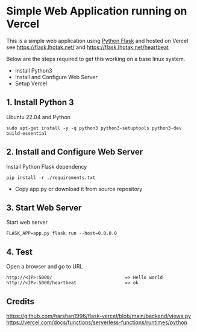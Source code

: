# Simple Web Application running on Vercel

This is a simple web application using [Python Flask](http://flask.pocoo.org/) and hosted on Vercel
see https://flask.lhotak.net/
and https://flask.lhotak.net/heartbeat
 
  Below are the steps required to get this working on a base linux system.
  
  - Install Python3
  - Install and Configure Web Server
  - Setup Vercel
   
## 1. Install Python 3
  
  Ubuntu 22.04 and Python

    sudo apt-get install -y -q python3 python3-setuptools python3-dev build-essential

   
## 2. Install and Configure Web Server

Install Python Flask dependency

    pip install -r ./requirements.txt

- Copy app.py or download it from source repository

## 3. Start Web Server

Start web server

    FLASK_APP=app.py flask run --host=0.0.0.0
    
## 4. Test

Open a browser and go to URL

    http://<IP>:5000/                           => Hello world
    http://<IP>:5000/heartbeat                  => ok

## Credits
https://github.com/harshan1996/flask-vercel/blob/main/backend/views.py
https://vercel.com/docs/functions/serverless-functions/runtimes/python
